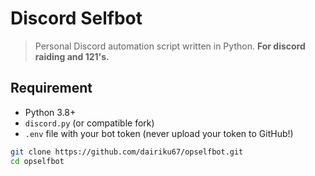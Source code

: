 # Discord Selfbot

> Personal Discord automation script written in Python. **For discord raiding and 121's.**

## Requirement
- Python 3.8+
- `discord.py` (or compatible fork)
- `.env` file with your bot token (never upload your token to GitHub!)

```bash
git clone https://github.com/dairiku67/opselfbot.git
cd opselfbot
